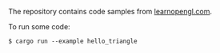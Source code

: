 The repository contains code samples from
[learnopengl.com](http://learnopengl.com).

To run some code:

```shell
$ cargo run --example hello_triangle
```